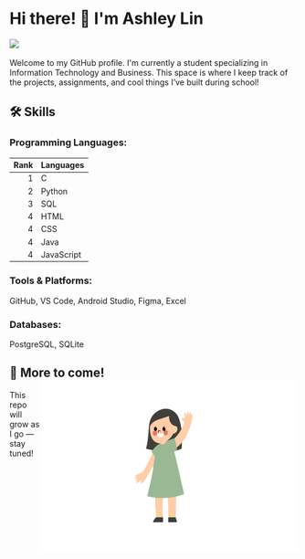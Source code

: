 # Hi there! 👋 I'm Ashley Lin 

<img src="welcome.gif">

Welcome to my GitHub profile. I'm currently a student specializing in Information Technology and Business. This space is where I keep track of the projects, assignments, and cool things I’ve built during school!

## 🛠️ Skills
### Programming Languages:
| Rank | Languages     |
|-----:|---------------|
|     1|      C        |
|     2|    Python     |
|     3|     SQL       |               
|     4|     HTML      |
|     4|     CSS       |
|     4|     Java      |
|     4|   JavaScript  |

### Tools & Platforms:
GitHub, VS Code, Android Studio, Figma, Excel

### Databases:
PostgreSQL, SQLite


## 📌 More to come! <img align="right" width="450" height="300" src="image.jpg"></a>
  This repo will grow as I go — stay tuned!
